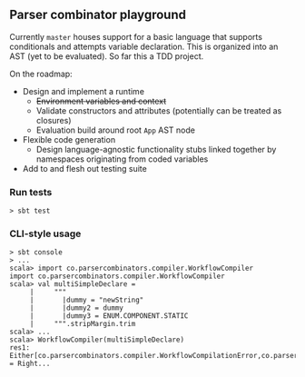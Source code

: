 ## Parser combinator playground


Currently `master` houses support for a basic language that supports conditionals and attempts variable declaration. This is organized into an AST (yet to be evaluated). So far this a TDD project.  

On the roadmap:

- Design and implement a runtime
    - ~~Environment variables and context~~
    - Validate constructors and attributes (potentially can be treated as closures)
    - Evaluation build around root `App` AST node
- Flexible code generation
    - Design language-agnostic functionality stubs linked together by namespaces originating from coded variables
- Add to and flesh out testing suite 

### Run tests

```
> sbt test
```
### CLI-style usage

```
> sbt console
> ...
scala> import co.parsercombinators.compiler.WorkflowCompiler
import co.parsercombinators.compiler.WorkflowCompiler
scala> val multiSimpleDeclare = 
     |     """
     |       |dummy = "newString"
     |       |dummy2 = dummy
     |       |dummy3 = ENUM.COMPONENT.STATIC
     |     """.stripMargin.trim
scala> ...
scala> WorkflowCompiler(multiSimpleDeclare)
res1: Either[co.parsercombinators.compiler.WorkflowCompilationError,co.parsercombinators.parser.WorkflowAST] = Right...

```


